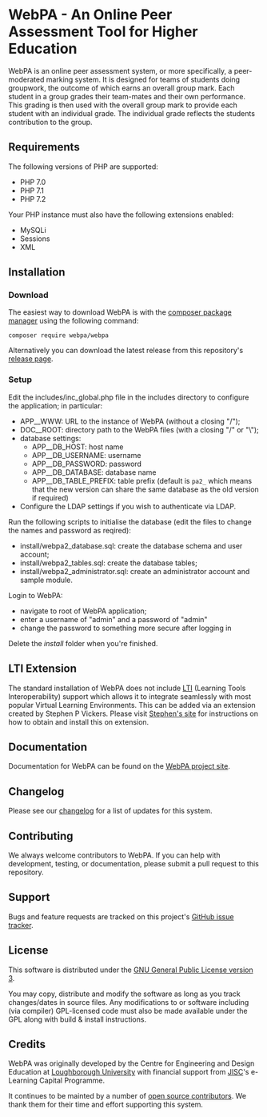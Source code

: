 # WebPA - An Online Peer Assessment Tool for Higher Education

WebPA is an online peer assessment system, or more specifically, a peer-moderated marking system. It is designed for 
teams of students doing groupwork, the outcome of which earns an overall group mark. Each student in a group grades 
their team-mates and their own performance. This grading is then used with the overall group mark to provide each 
student with an individual grade. The individual grade reflects the students contribution to the group.

## Requirements

The following versions of PHP are supported:

* PHP 7.0
* PHP 7.1
* PHP 7.2

Your PHP instance must also have the following extensions enabled:

* MySQLi
* Sessions
* XML

## Installation

### Download

The easiest way to download WebPA is with the [composer package manager](https://getcomposer.org) using the following
command:

```
composer require webpa/webpa
```

Alternatively you can download the latest release from this repository's [release page](https://github.com/WebPA/WebPA/releases).

### Setup

Edit the includes/inc\_global.php file in the includes directory to configure the application; in particular:

- APP\_\_WWW: URL to the instance of WebPA (without a closing "/");
- DOC\_\_ROOT: directory path to the WebPA files (with a closing "/" or "\\");
- database settings:
	- APP\_\_DB\_HOST: host name
	- APP\_\_DB\_USERNAME: username
	- APP\_\_DB\_PASSWORD: password
	- APP\_\_DB\_DATABASE: database name
	- APP\_\_DB\_TABLE\_PREFIX: table prefix (default is `pa2_` which means that the new version can share the same database as the old version if required)
- Configure the LDAP settings if you wish to authenticate via LDAP.
     
Run the following scripts to initialise the database (edit the files to change the names and password as reqired):

- install/webpa2\_database.sql: create the database schema and user account;
- install/webpa2\_tables.sql: create the database tables;
- install/webpa2\_administrator.sql: create an administrator account and sample module.
     
Login to WebPA:

- navigate to root of WebPA application;
- enter a username of "admin" and a password of "admin"
- change the password to something more secure after logging in
		 
Delete the _install_ folder when you're finished.

## LTI Extension

The standard installation of WebPA does not include [LTI](https://www.imsglobal.org/activity/learning-tools-interoperability) (Learning Tools Interoperability) support which allows it to integrate seamlessly with most popular Virtual Learning Environments. This can be added via an extension created by Stephen P Vickers. Please visit [Stephen's site](http://www.spvsoftwareproducts.com/php/webpa-lti/) for instructions on how to obtain and install this on extension. 

## Documentation

Documentation for WebPA can be found on the [WebPA project site](http://webpaproject.lboro.ac.uk/).

## Changelog

Please see our [changelog](https://github.com/WebPA/WebPA/blob/master/CHANGELOG.md) for a list of updates for this system.

## Contributing

We always welcome contributors to WebPA. If you can help with development, testing, or documentation, please submit a pull request to this repository.

## Support

Bugs and feature requests are tracked on this project's [GitHub issue tracker](https://github.com/WebPA/WebPA/issues).

## License

This software is distributed under the [GNU General Public License version 3](https://www.gnu.org/licenses/gpl-3.0.en.html).

You may copy, distribute and modify the software as long as you track changes/dates in source files. Any modifications 
to or software including (via compiler) GPL-licensed code must also be made available under the GPL along with build & 
install instructions.

## Credits

WebPA was originally developed by the Centre for Engineering and Design Education at [Loughborough University](http://www.lboro.ac.uk/) with financial support from [JISC](https://www.jisc.ac.uk/)'s e-Learning Capital Programme.

It continues to be mainted by a number of [open source contributors](https://github.com/WebPA/WebPA/graphs/contributors). We thank them for their time and effort supporting this system.
